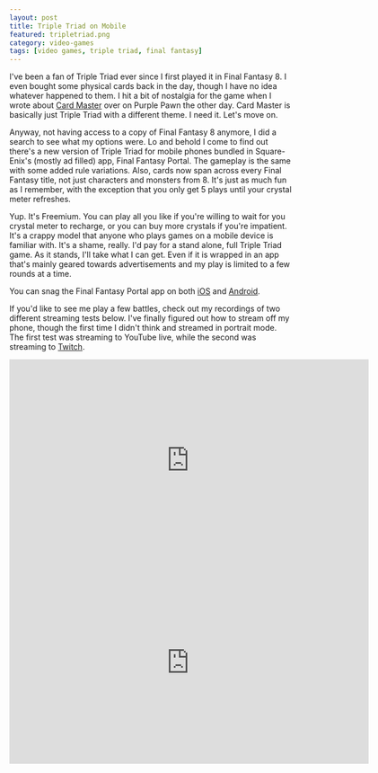 ```yaml
---
layout: post
title: Triple Triad on Mobile
featured: tripletriad.png
category: video-games
tags: [video games, triple triad, final fantasy]
---
```


I've been a fan of Triple Triad ever since I first played it in Final Fantasy 8. I even bought some physical cards back in the day, though I have no idea whatever happened to them. I hit a bit of nostalgia for the game when I wrote about [Card Master](http://www.purplepawn.com/2016/05/card-master-up-on-prefundia/) over on Purple Pawn the other day. Card Master is basically just Triple Triad with a different theme. I need it. Let's move on.

Anyway, not having access to a copy of Final Fantasy 8 anymore, I did a search to see what my options were. Lo and behold I come to find out there's a new version of Triple Triad for mobile phones bundled in Square-Enix's (mostly ad filled) app, Final Fantasy Portal. The gameplay is the same with some added rule variations. Also, cards now span across every Final Fantasy title, not just characters and monsters from 8. It's just as much fun as I remember, with the exception that you only get 5 plays until your crystal meter refreshes.

Yup. It's Freemium. You can play all you like if you're willing to wait for you crystal meter to recharge, or you can buy more crystals if you're impatient. It's a crappy model that anyone who plays games on a mobile device is familiar with. It's a shame, really. I'd pay for a stand alone, full Triple Triad game. As it stands, I'll take what I can get. Even if it is wrapped in an app that's mainly geared towards advertisements and my play is limited to a few rounds at a time.

You can snag the Final Fantasy Portal app on both [iOS](https://itunes.apple.com/us/app/final-fantasy-portal-app/id933149812?mt=8) and [Android](https://play.google.com/store/apps/details?id=com.square_enix.ffportal_w.googleplay&hl=en).

If you'd like to see me play a few battles, check out my recordings of two different streaming tests below. I've finally figured out how to stream off my phone, though the first time I didn't think and streamed in portrait mode. The first test was streaming to YouTube live, while the second was streaming to [Twitch](http://twitch.tv/rkalajian).

<iframe width="640" height="360" src="https://www.youtube.com/embed/U9ZXlVgLyLY" frameborder="0" allowfullscreen></iframe>

<iframe width="640" height="360" src="https://www.youtube.com/embed/Pwf60ITyYf4" frameborder="0" allowfullscreen></iframe>
